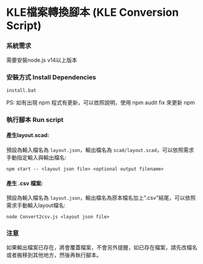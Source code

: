 # KLE檔案轉換腳本 (KLE Conversion Script)

### 系統需求
需要安裝node.js v14以上版本

### 安裝方式 Install Dependencies
```
install.bat
```
PS: 如有出現 npm 程式有更新，可以依照說明，使用 npm audit fix 來更新 npm


### 執行腳本 Run script

#### 產生layout.scad:
預設為輸入檔名為 `layout.json`，輸出檔名為 `scad/layout.scad`，可以依照需求手動指定輸入與輸出檔名:
```
npm start -- <layout json file> <optional output filename>
```
#### 產生 .csv 檔案:
預設為輸入檔名為 `layout.json`，輸出檔名為原本檔名加上".csv"結尾，可以依照需求手動輸入layout檔名:
```
node Convert2csv.js <layout json file>
```

### 注意

如果輸出檔案已存在，將會覆蓋檔案，不會另外提醒，如已存在檔案，請先改檔名或者搬移到其他地方，然後再執行腳本。
